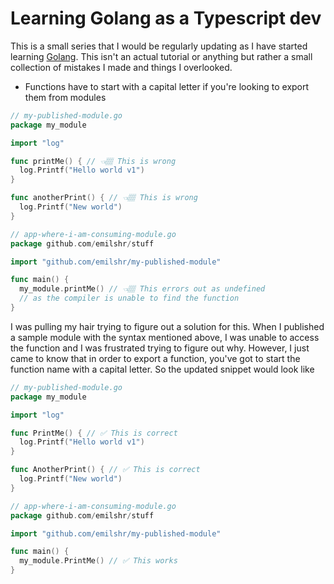 # Learning Golang as a Typescript dev

This is a small series that I would be regularly updating as I have started learning [Golang](https://go.dev/). This isn't an actual tutorial or anything but rather a small collection of mistakes I made and things I overlooked.

- Functions have to start with a capital letter if you're looking to export them from modules

```go
// my-published-module.go
package my_module

import "log"

func printMe() { // 👈🏽 This is wrong
  log.Printf("Hello world v1")
}

func anotherPrint() { // 👈🏽 This is wrong
  log.Printf("New world")
}

// app-where-i-am-consuming-module.go
package github.com/emilshr/stuff

import "github.com/emilshr/my-published-module"

func main() {
  my_module.printMe() // 👈🏽 This errors out as undefined
  // as the compiler is unable to find the function
}
```

I was pulling my hair trying to figure out a solution for this. When I published a sample module with the syntax mentioned above, I was unable to access the function and I was frustrated trying to figure out why.
However, I just came to know that in order to export a function, you've got to start the function name with a capital letter. So the updated snippet would look like

```go
// my-published-module.go
package my_module

import "log"

func PrintMe() { // ✅ This is correct
  log.Printf("Hello world v1")
}

func AnotherPrint() { // ✅ This is correct
  log.Printf("New world")
}

// app-where-i-am-consuming-module.go
package github.com/emilshr/stuff

import "github.com/emilshr/my-published-module"

func main() {
  my_module.PrintMe() // ✅ This works
}
```
